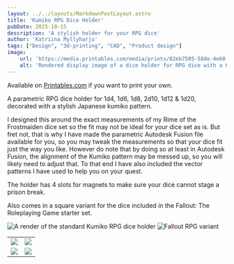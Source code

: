 ```yaml
---
layout: ../../layouts/MarkdownPostLayout.astro
title: 'Kumiko RPG Dice Holder'
pubDate: 2025-10-15
description: 'A stylish holder for your RPG dice'
author: 'Katriina Myllyharju'
tags: ["Design", "3d-printing", "CAD", "Product design"]
image:
    url: 'https://media.printables.com/media/prints/82eb7505-58de-4e60-b337-2c383a0f003f/images/10872560_c1d5f70e-d21f-493c-abb2-33b7298bc920_60912808-6c92-4b47-b8f3-853fea033c37/thumbs/inside/1280x960/png/basic-kdh-edited-render.webp'
    alt: 'Rendered display image of a dice holder for RPG dice with a Kumiko pattern'
---
```


Available on [Printables.com](https://www.printables.com/model/1419196-kumiko-rpg-dice-holder-parametric) if you want to print your own.

A parametric RPG dice holder for 1d4, 1d6, 1d8, 2d10, 1d12 & 1d20, decorated with a stylish Japanese kumiko pattern.

I designed this around the exact measurements of my Rime of the Frostmaiden dice set so the fit may not be ideal for your dice set as is. But fret not, that is why I have made the parametric Autodesk Fusion file available for you, so you may tweak the measurements so that your dice fit just the way you like. However do note that by doing so at least in Autodesk Fusion, the alignment of the Kumiko pattern may be messed up, so you will likely need to adjust that. To that end I have also included the vector patterns I have used to help you on your quest.

The holder has 4 slots for magnets to make sure your dice cannot stage a prison break.

Also comes in a square variant for the dice included in the Fallout: The Roleplaying Game starter set.

![A render of the standard Kumiko RPG dice holder](https://media.printables.com/media/prints/82eb7505-58de-4e60-b337-2c383a0f003f/images/10872560_c1d5f70e-d21f-493c-abb2-33b7298bc920_60912808-6c92-4b47-b8f3-853fea033c37/thumbs/inside/1280x960/png/basic-kdh-edited-render.webp)
![Fallout RPG variant](https://media.printables.com/media/prints/32f647d3-8230-4930-8436-8513ea11afe1/images/10872562_4945d907-4ac6-40d3-be79-e05e32453aab_401d2f0c-2218-48e6-97c3-fdb86a01e4a6/thumbs/inside/1280x960/png/fallout-kdh-edited-render.webp)
<table>
    <tr>
        <td><img src="https://media.printables.com/media/prints/e633bf08-02cf-4d5c-92e3-088a546afc78/images/10872431_17003458-e79a-42b4-bb8a-6ee7def3ba3f_f9f6d21d-d0f4-44ec-95dc-b9132ec85c3c/thumbs/cover/320x240/jpg/img20251011215656.webp"></td>
        <td><img src="https://media.printables.com/media/prints/8fd91313-4f0a-4f0a-a912-c7ab24fe96a9/images/10872432_9b10953a-3f2c-4bbf-b622-bf7e1ffb7962_e7b3b163-bc8f-4526-9afe-79151192a11f/thumbs/cover/320x240/jpg/img20251011220103.webp"></td>
    </tr>
    <tr>
        <td><img src="https://media.printables.com/media/prints/bdfc141a-d3cf-4d57-a5a3-5df05355b53c/images/10872434_838f6d90-7d70-4b41-ae65-455547563471_ae8dd51e-d6c0-48d8-985b-f503060a989c/thumbs/cover/320x240/jpg/img20251011220246.webp"></td>
        <td><img src="https://media.printables.com/media/prints/baa7eb1c-3ef6-4afa-bff7-2b03c50b7e46/images/10872435_76325fcf-92fa-4aeb-82b4-d64590948124_9becdfb5-7235-4d68-b86f-42a7ea20d08a/thumbs/cover/320x240/jpg/img20251011220328.webp"></td>
    </tr>
</table>